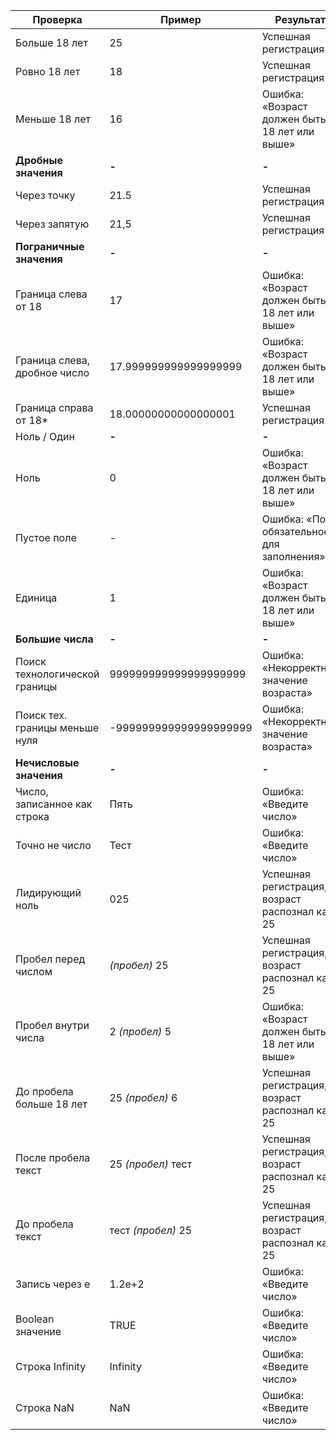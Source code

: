 | Проверка |Пример | Результат|
|-----------------------------------|-------------------------------|-------------------------------------------|
| Больше 18 лет| 25 | Успешная регистрация |
| Ровно 18 лет| 18| Успешная регистрация |
| Меньше 18 лет| 16|Ошибка: «Возраст должен быть 18 лет или выше»|
| **Дробные значения**|**-**|**-**|
| Через точку| 21.5| Успешная регистрация|
|Через запятую| 21,5| Успешная регистрация |
|**Пограничные значения**|**-**|**-**|		
|Граница слева от 18 | 17 |Ошибка: «Возраст должен быть 18 лет или выше»|
|Граница слева, дробное число | 17.999999999999999999 | Ошибка: «Возраст должен быть 18 лет или выше»
|Граница справа от 18* | 18.00000000000000001 | Успешная регистрация|
|Ноль / Один|**-**|**-**|		
|Ноль | 0 | Ошибка: «Возраст должен быть 18 лет или выше»|
|Пустое поле| - | Ошибка: «Поле обязательное для заполнения»|
|Единица | 1 | Ошибка: «Возраст должен быть 18 лет или выше»
|**Большие числа** |**-**|**-**|
|Поиск технологической границы | 999999999999999999999 | Ошибка: «Некорректное значение возраста»|
|Поиск тех. границы меньше нуля	| -999999999999999999999 | Ошибка: «Некорректное значение возраста»|
|**Нечисловые значения** |**-**|**-**|		
|Число, записанное как строка | Пять | Ошибка: «Введите число»|
|Точно не число | Тест | Ошибка: «Введите число»|
|Лидирующий ноль | 025 | Успешная регистрация, возраст распознал как 25|
|Пробел перед числом | _(пробел)_ 25 | Успешная регистрация, возраст распознал как 25|
|Пробел внутри числа | 2 _(пробел)_ 5 |	Ошибка: «Возраст должен быть 18 лет или выше»|
|До пробела больше 18 лет | 25 _(пробел)_ 6 | Успешная регистрация, возраст распознал как 25|
|После пробела текст | 25 _(пробел)_ тест | Успешная регистрация, возраст распознал как 25|
|До пробела текст | тест _(пробел)_ 25 | Успешная регистрация, возраст распознал как 25|
|Запись через е	| 1.2e+2 | Ошибка: «Введите число»|
|Boolean значение | TRUE | Ошибка: «Введите число»|
|Строка Infinity | Infinity | Ошибка: «Введите число»|
|Строка NaN | NaN | Ошибка: «Введите число»|

